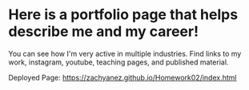 # Here is a portfolio page that helps describe me and my career!

You can see how I'm very active in multiple industries. Find links to my work, instagram, youtube, teaching pages, and published material.


Deployed Page: https://zachyanez.github.io/Homework02/index.html

